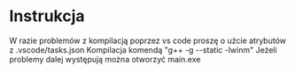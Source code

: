 # Instrukcja

W razie problemów z kompilacją poprzez vs code proszę o użcie atrybutów z .vscode/tasks.json
Kompilacja komendą "g++ -g --static -lwinm" 
Jeżeli problemy dalej występują można otworzyć main.exe

